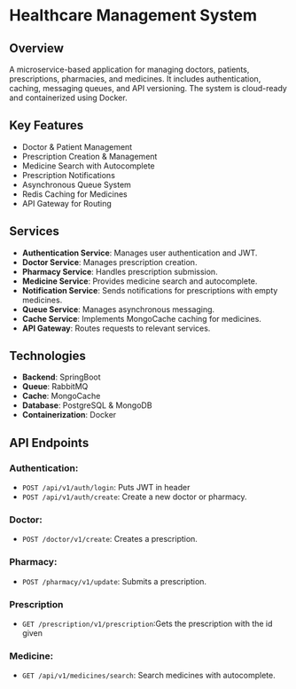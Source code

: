 # Healthcare Management System

## Overview
A microservice-based application for managing doctors, patients, prescriptions, pharmacies, and medicines. It includes authentication, caching, messaging queues, and API versioning. The system is cloud-ready and containerized using Docker.

## Key Features
- Doctor & Patient Management
- Prescription Creation & Management
- Medicine Search with Autocomplete
- Prescription Notifications
- Asynchronous Queue System
- Redis Caching for Medicines
- API Gateway for Routing

## Services
- **Authentication Service**: Manages user authentication and JWT.
- **Doctor Service**: Manages prescription creation.
- **Pharmacy Service**: Handles prescription submission.
- **Medicine Service**: Provides medicine search and autocomplete.
- **Notification Service**: Sends notifications for prescriptions with empty medicines.
- **Queue Service**: Manages asynchronous messaging.
- **Cache Service**: Implements MongoCache caching for medicines.
- **API Gateway**: Routes requests to relevant services.

## Technologies
- **Backend**: SpringBoot
- **Queue**: RabbitMQ
- **Cache**: MongoCache
- **Database**: PostgreSQL & MongoDB
- **Containerization**: Docker

## API Endpoints

### Authentication:
- `POST /api/v1/auth/login`: Puts JWT in header
- `POST /api/v1/auth/create`: Create a new doctor or pharmacy.

### Doctor:
- `POST /doctor/v1/create`: Creates a prescription.

### Pharmacy:
- `POST /pharmacy/v1/update`: Submits a prescription.
### Prescription
- `GET /prescription/v1/prescription`:Gets the prescription with the id given

### Medicine:
- `GET /api/v1/medicines/search`: Search medicines with autocomplete.
